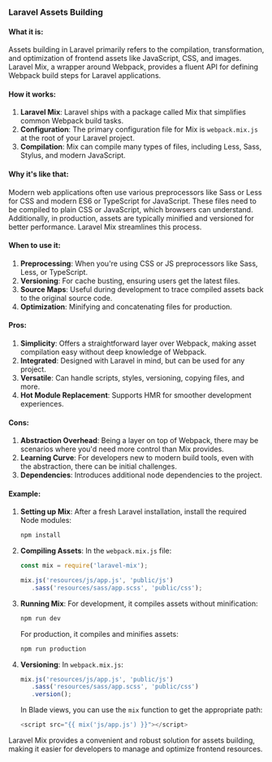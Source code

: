 ### Laravel Assets Building

#### What it is:
Assets building in Laravel primarily refers to the compilation, transformation, and optimization of frontend assets like JavaScript, CSS, and images. Laravel Mix, a wrapper around Webpack, provides a fluent API for defining Webpack build steps for Laravel applications.

#### How it works:
1. **Laravel Mix**: Laravel ships with a package called Mix that simplifies common Webpack build tasks.
2. **Configuration**: The primary configuration file for Mix is `webpack.mix.js` at the root of your Laravel project.
3. **Compilation**: Mix can compile many types of files, including Less, Sass, Stylus, and modern JavaScript.

#### Why it's like that:
Modern web applications often use various preprocessors like Sass or Less for CSS and modern ES6 or TypeScript for JavaScript. These files need to be compiled to plain CSS or JavaScript, which browsers can understand. Additionally, in production, assets are typically minified and versioned for better performance. Laravel Mix streamlines this process.

#### When to use it:
1. **Preprocessing**: When you're using CSS or JS preprocessors like Sass, Less, or TypeScript.
2. **Versioning**: For cache busting, ensuring users get the latest files.
3. **Source Maps**: Useful during development to trace compiled assets back to the original source code.
4. **Optimization**: Minifying and concatenating files for production.

#### Pros:
1. **Simplicity**: Offers a straightforward layer over Webpack, making asset compilation easy without deep knowledge of Webpack.
2. **Integrated**: Designed with Laravel in mind, but can be used for any project.
3. **Versatile**: Can handle scripts, styles, versioning, copying files, and more.
4. **Hot Module Replacement**: Supports HMR for smoother development experiences.

#### Cons:
1. **Abstraction Overhead**: Being a layer on top of Webpack, there may be scenarios where you'd need more control than Mix provides.
2. **Learning Curve**: For developers new to modern build tools, even with the abstraction, there can be initial challenges.
3. **Dependencies**: Introduces additional node dependencies to the project.

#### Example:

1. **Setting up Mix**:
   After a fresh Laravel installation, install the required Node modules:
   ```bash
   npm install
   ```

2. **Compiling Assets**:
   In the `webpack.mix.js` file:
   ```javascript
   const mix = require('laravel-mix');

   mix.js('resources/js/app.js', 'public/js')
      .sass('resources/sass/app.scss', 'public/css');
   ```

3. **Running Mix**:
   For development, it compiles assets without minification:
   ```bash
   npm run dev
   ```

   For production, it compiles and minifies assets:
   ```bash
   npm run production
   ```

4. **Versioning**:
   In `webpack.mix.js`:
   ```javascript
   mix.js('resources/js/app.js', 'public/js')
      .sass('resources/sass/app.scss', 'public/css')
      .version();
   ```

   In Blade views, you can use the `mix` function to get the appropriate path:
   ```php
   <script src="{{ mix('js/app.js') }}"></script>
   ```

Laravel Mix provides a convenient and robust solution for assets building, making it easier for developers to manage and optimize frontend resources.
